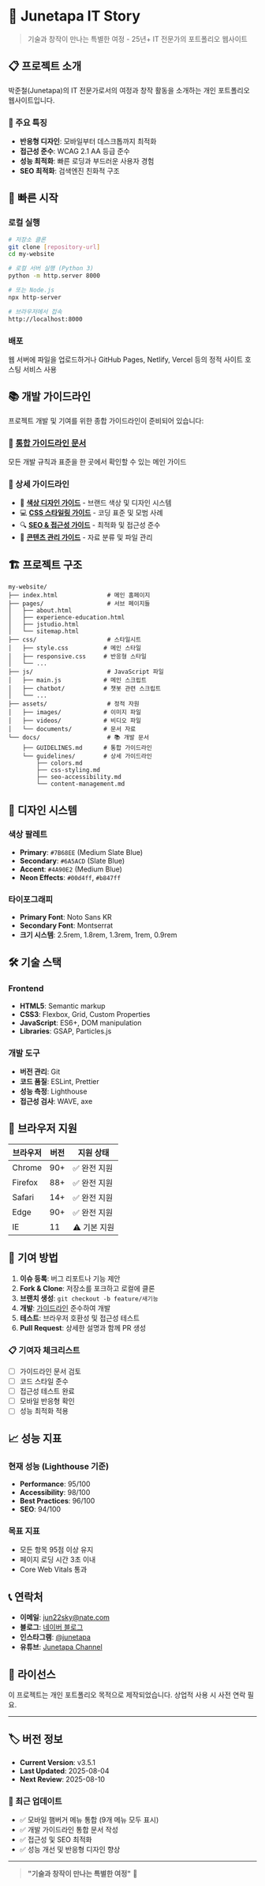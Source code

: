 # 🌟 Junetapa IT Story

> 기술과 창작이 만나는 특별한 여정 - 25년+ IT 전문가의 포트폴리오 웹사이트

## 📋 프로젝트 소개

박준철(Junetapa)의 IT 전문가로서의 여정과 창작 활동을 소개하는 개인 포트폴리오 웹사이트입니다.

### 🎯 주요 특징
- **반응형 디자인**: 모바일부터 데스크톱까지 최적화
- **접근성 준수**: WCAG 2.1 AA 등급 준수
- **성능 최적화**: 빠른 로딩과 부드러운 사용자 경험
- **SEO 최적화**: 검색엔진 친화적 구조

## 🚀 빠른 시작

### 로컬 실행
```bash
# 저장소 클론
git clone [repository-url]
cd my-website

# 로컬 서버 실행 (Python 3)
python -m http.server 8000

# 또는 Node.js 
npx http-server

# 브라우저에서 접속
http://localhost:8000
```

### 배포
웹 서버에 파일을 업로드하거나 GitHub Pages, Netlify, Vercel 등의 정적 사이트 호스팅 서비스 사용

## 📚 개발 가이드라인

프로젝트 개발 및 기여를 위한 종합 가이드라인이 준비되어 있습니다:

### 📖 [통합 가이드라인 문서](./docs/GUIDELINES.md)
모든 개발 규칙과 표준을 한 곳에서 확인할 수 있는 메인 가이드

### 📂 상세 가이드라인
- 🎨 **[색상 디자인 가이드](./docs/guidelines/colors.md)** - 브랜드 색상 및 디자인 시스템
- 💻 **[CSS 스타일링 가이드](./docs/guidelines/css-styling.md)** - 코딩 표준 및 모범 사례
- 🔍 **[SEO & 접근성 가이드](./docs/guidelines/seo-accessibility.md)** - 최적화 및 접근성 준수
- 📁 **[콘텐츠 관리 가이드](./docs/guidelines/content-management.md)** - 자료 분류 및 파일 관리

## 🏗️ 프로젝트 구조

```
my-website/
├── index.html              # 메인 홈페이지
├── pages/                  # 서브 페이지들
│   ├── about.html
│   ├── experience-education.html
│   ├── jstudio.html
│   └── sitemap.html
├── css/                    # 스타일시트
│   ├── style.css          # 메인 스타일
│   ├── responsive.css     # 반응형 스타일
│   └── ...
├── js/                     # JavaScript 파일
│   ├── main.js            # 메인 스크립트
│   ├── chatbot/           # 챗봇 관련 스크립트
│   └── ...
├── assets/                 # 정적 자원
│   ├── images/            # 이미지 파일
│   ├── videos/            # 비디오 파일
│   └── documents/         # 문서 자료
└── docs/                   # 📚 개발 문서
    ├── GUIDELINES.md      # 통합 가이드라인
    └── guidelines/        # 상세 가이드라인
        ├── colors.md
        ├── css-styling.md
        ├── seo-accessibility.md
        └── content-management.md
```

## 🎨 디자인 시스템

### 색상 팔레트
- **Primary**: `#7B68EE` (Medium Slate Blue)
- **Secondary**: `#6A5ACD` (Slate Blue)  
- **Accent**: `#4A90E2` (Medium Blue)
- **Neon Effects**: `#00d4ff`, `#b847ff`

### 타이포그래피
- **Primary Font**: Noto Sans KR
- **Secondary Font**: Montserrat
- **크기 시스템**: 2.5rem, 1.8rem, 1.3rem, 1rem, 0.9rem

## 🛠️ 기술 스택

### Frontend
- **HTML5**: Semantic markup
- **CSS3**: Flexbox, Grid, Custom Properties
- **JavaScript**: ES6+, DOM manipulation
- **Libraries**: GSAP, Particles.js

### 개발 도구
- **버전 관리**: Git
- **코드 품질**: ESLint, Prettier
- **성능 측정**: Lighthouse
- **접근성 검사**: WAVE, axe

## 📱 브라우저 지원

| 브라우저 | 버전 | 지원 상태 |
|----------|------|-----------|
| Chrome | 90+ | ✅ 완전 지원 |
| Firefox | 88+ | ✅ 완전 지원 |
| Safari | 14+ | ✅ 완전 지원 |
| Edge | 90+ | ✅ 완전 지원 |
| IE | 11 | ⚠️ 기본 지원 |

## 🤝 기여 방법

1. **이슈 등록**: 버그 리포트나 기능 제안
2. **Fork & Clone**: 저장소를 포크하고 로컬에 클론
3. **브랜치 생성**: `git checkout -b feature/새기능`
4. **개발**: [가이드라인](./docs/GUIDELINES.md) 준수하여 개발
5. **테스트**: 브라우저 호환성 및 접근성 테스트
6. **Pull Request**: 상세한 설명과 함께 PR 생성

### 📋 기여자 체크리스트
- [ ] 가이드라인 문서 검토
- [ ] 코드 스타일 준수
- [ ] 접근성 테스트 완료
- [ ] 모바일 반응형 확인
- [ ] 성능 최적화 적용

## 📈 성능 지표

### 현재 성능 (Lighthouse 기준)
- **Performance**: 95/100
- **Accessibility**: 98/100  
- **Best Practices**: 96/100
- **SEO**: 94/100

### 목표 지표
- 모든 항목 95점 이상 유지
- 페이지 로딩 시간 3초 이내
- Core Web Vitals 통과

## 📞 연락처

- **이메일**: jun22sky@nate.com
- **블로그**: [네이버 블로그](https://blog.naver.com/jun22sky)
- **인스타그램**: [@junetapa](https://www.instagram.com/junetapa/)
- **유튜브**: [Junetapa Channel](https://youtube.com/channel/UCKHGfXZJ2Ix-qlfvHNqFGdg)

## 📄 라이선스

이 프로젝트는 개인 포트폴리오 목적으로 제작되었습니다. 상업적 사용 시 사전 연락 필요.

---

## 🏷️ 버전 정보

- **Current Version**: v3.5.1
- **Last Updated**: 2025-08-04
- **Next Review**: 2025-08-10

### 📝 최근 업데이트
- ✅ 모바일 햄버거 메뉴 통합 (9개 메뉴 모두 표시)
- ✅ 개발 가이드라인 통합 문서 작성
- ✅ 접근성 및 SEO 최적화
- ✅ 성능 개선 및 반응형 디자인 향상

---

> **"기술과 창작이 만나는 특별한 여정"** 🚀

